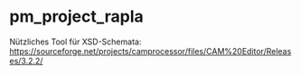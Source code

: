 # pm_project_rapla

Nützliches Tool für XSD-Schemata: https://sourceforge.net/projects/camprocessor/files/CAM%20Editor/Releases/3.2.2/

